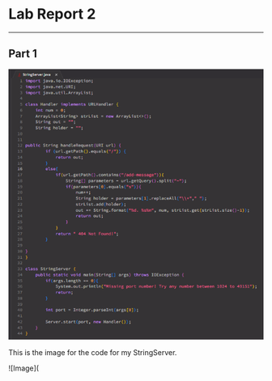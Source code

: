 # Lab Report 2
---

## Part 1
![Image](https://github.com/donovantran/cse15l-lab-report2/blob/6ac90d34127681dab5badba885b63e19810c8e5b/StringSever%20Code.png)

This is the image for the code for my StringServer.

![Image](
